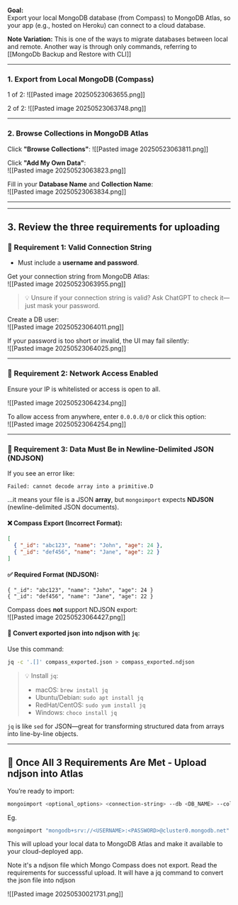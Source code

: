 
**Goal:**  
Export your local MongoDB database (from Compass) to MongoDB Atlas, so your app (e.g., hosted on Heroku) can connect to a cloud database.

**Note Variation:**
This is one of the ways to migrate databases between local and remote. Another way is through only commands, referring to [[MongoDb Backup and Restore with CLI]]

---

### 1. Export from Local MongoDB (Compass)

1 of 2:
![[Pasted image 20250523063655.png]]  

2 of 2:
![[Pasted image 20250523063748.png]]

---

### 2. Browse Collections in MongoDB Atlas

Click **"Browse Collections"**:
![[Pasted image 20250523063811.png]]

Click **"Add My Own Data"**:  
![[Pasted image 20250523063823.png]]

Fill in your **Database Name** and **Collection Name**:  
![[Pasted image 20250523063834.png]]

---


---

## 3. Review the three requirements for uploading

### 📌 Requirement 1: Valid Connection String

- Must include a **username and password**.

Get your connection string from MongoDB Atlas:  
![[Pasted image 20250523063955.png]]

> 💡 Unsure if your connection string is valid? Ask ChatGPT to check it—just mask your password.

Create a DB user:  
![[Pasted image 20250523064011.png]]

If your password is too short or invalid, the UI may fail silently:  
![[Pasted image 20250523064025.png]]

---

### 📌 Requirement 2: Network Access Enabled

Ensure your IP is whitelisted or access is open to all.

![[Pasted image 20250523064234.png]]

To allow access from anywhere, enter `0.0.0.0/0` or click this option:  
![[Pasted image 20250523064254.png]]

---

### 📌 Requirement 3: Data Must Be in Newline-Delimited JSON (NDJSON)

If you see an error like:

```
Failed: cannot decode array into a primitive.D
```

…it means your file is a JSON **array**, but `mongoimport` expects **NDJSON** (newline-delimited JSON documents).

#### ❌ Compass Export (Incorrect Format):

```json
[
  { "_id": "abc123", "name": "John", "age": 24 },
  { "_id": "def456", "name": "Jane", "age": 22 }
]
```

#### ✅ Required Format (NDJSON):

```
{ "_id": "abc123", "name": "John", "age": 24 }
{ "_id": "def456", "name": "Jane", "age": 22 }
```

Compass does **not** support NDJSON export:  
![[Pasted image 20250523064427.png]]

#### 🔁 Convert exported json into ndjson with `jq`:

Use this command:

```bash
jq -c '.[]' compass_exported.json > compass_exported.ndjson
```

> 💡 Install `jq`:
> 
> - macOS: `brew install jq`
> - Ubuntu/Debian: `sudo apt install jq`
> - RedHat/CentOS: `sudo yum install jq`
> - Windows: `choco install jq`
>     

`jq` is like `sed` for JSON—great for transforming structured data from arrays into line-by-line objects.

---

## 🎉 Once All 3 Requirements Are Met - Upload ndjson into Atlas

You’re ready to import:
```bash
mongoimport <optional_options> <connection-string> --db <DB_NAME> --collection <COLLECTION_NAME> compass_exported.ndjson
```


Eg. 
```bash
mongoimport "mongodb+srv://<USERNAME>:<PASSWORD>@cluster0.mongodb.net" --db my_database --collection my_collection compass_exported.ndjson
```

This will upload your local data to MongoDB Atlas and make it available to your cloud-deployed app.

Note it's a ndjson file which Mongo Compass does not export. Read the requirements for successsful upload. It will have a jq command to convert the json file into ndjson

![[Pasted image 20250530021731.png]]